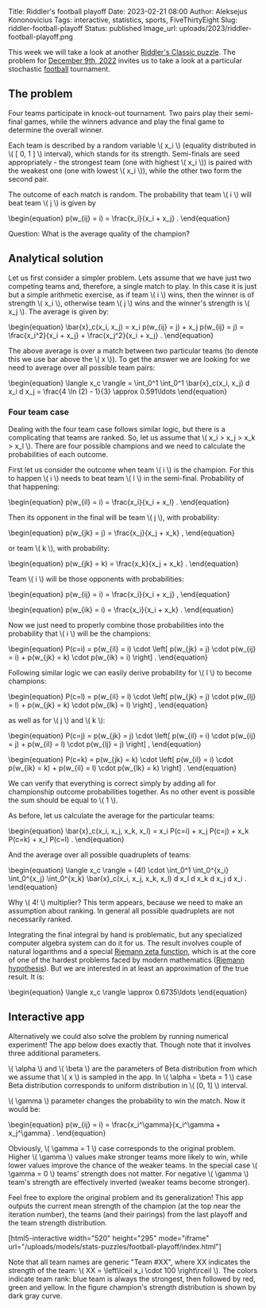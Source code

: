 Title: Riddler's football playoff
Date: 2023-02-21 08:00
Author: Aleksejus Kononovicius
Tags: interactive, statistics, sports, FiveThirtyEight
Slug: riddler-football-playoff
Status: published
Image_url: uploads/2023/riddler-football-playoff.png

This week we will take a look at another [Riddler's Classic
puzzle](/tag/fivethirtyeight/). The problem for [December 9th,
2022](https://fivethirtyeight.com/features/can-you-win-the-riddler-football-playoff/)
invites us to take a look at a particular stochastic [football](/tag/sports/)
tournament.

<!--more-->

## The problem

Four teams participate in knock-out tournament. Two pairs play their
semi-final games, while the winners advance and play the final game to
determine the overall winner.

Each team is described by a random variable \\\( x\_i \\\) (equality
distributed in \\\( [ 0, 1 ] \\\) interval), which stands for its strength.
Semi-finals are seed appropriately - the strongest team (one with highest
\\\( x\_i \\\)) is paired with the weakest one (one with lowest
\\\( x\_i \\\)), while the other two form the second pair.

The outcome of each match is random. The probability that team \\\( i \\\)
will beat team \\\( j \\\) is given by

\begin{equation}
    p(w\_{ij} = i) = \frac{x\_i}{x\_i + x\_j} .
\end{equation}

Question: What is the average quality of the champion?

## Analytical solution

Let us first consider a simpler problem. Lets assume that we have just two
competing teams and, therefore, a single match to play. In this case it is
just but a simple arithmetic exercise, as if team \\\( i \\\) wins, then the
winner is of strength \\\( x\_i \\\), otherwise team \\\( j \\\) wins and
the winner's strength is \\\( x\_j \\\). The average is given by:

\begin{equation}
    \bar{x}\_c(x\_i, x\_j) = x\_i p(w\_{ij} = j) + x\_j p(w\_{ij} = j) =
        \frac{x\_i^2}{x\_i + x\_j} + \frac{x\_j^2}{x\_i + x\_j} .
\end{equation}

The above average is over a match between two particular teams (to denote
this we use bar above the \\\( x \\\)). To get the answer we are looking for
we need to average over all possible team pairs:

\begin{equation}
    \langle x\_c \rangle = \int\_0^1 \int\_0^1 \bar{x}\_c(x\_i, x\_j) d x\_i d x\_j =
        \frac{4 \ln (2) - 1}{3} \approx 0.591\ldots
\end{equation}

### Four team case

Dealing with the four team case follows similar logic, but there is a
complicating that teams are ranked. So, let us assume that
\\\( x\_i > x\_j > x\_k > x\_l \\\). There are four possible champions and
we need to calculate the probabilities of each outcome.

First let us consider the outcome when team \\\( i \\\) is the champion. For
this to happen \\\( i \\\) needs to beat team \\\( l \\\) in the semi-final.
Probability of that happening:

\begin{equation}
    p(w\_{il} = i) = \frac{x\_i}{x\_i + x\_l} .
\end{equation}

Then its opponent in the final will be team \\\( j \\\), with probability:

\begin{equation}
    p(w\_{jk} = j) = \frac{x\_j}{x\_j + x\_k} ,
\end{equation}

or team \\\( k \\\), with probability:

\begin{equation}
    p(w\_{jk} = k) = \frac{x\_k}{x\_j + x\_k} .
\end{equation}

Team \\\( i \\\) will be those opponents with probabilities:

\begin{equation}
    p(w\_{ij} = i) = \frac{x\_i}{x\_i + x\_j} ,
\end{equation}

\begin{equation}
    p(w\_{ik} = i) = \frac{x\_i}{x\_i + x\_k} .
\end{equation}

Now we just need to properly combine those probabilities into the
probability that \\\( i \\\) will be the champions:

\begin{equation}
    P(c=i) = p(w\_{il} = i) \cdot \left[
        p(w\_{jk} = j) \cdot p(w\_{ij} = i) +
        p(w\_{jk} = k) \cdot p(w\_{ik} = i)
    \right] .
\end{equation}

Following similar logic we can easily derive probability for \\\( l \\\) to
become champions:

\begin{equation}
    P(c=l) = p(w\_{il} = l) \cdot \left[
        p(w\_{jk} = j) \cdot p(w\_{lj} = l) +
        p(w\_{jk} = k) \cdot p(w\_{lk} = l)
    \right] ,
\end{equation}

as well as for \\\( j \\\) and \\\( k \\\):

\begin{equation}
    P(c=j) = p(w\_{jk} = j) \cdot \left[
        p(w\_{il} = i) \cdot p(w\_{ij} = j) +
        p(w\_{il} = l) \cdot p(w\_{lj} = j)
    \right] ,
\end{equation}

\begin{equation}
    P(c=k) = p(w\_{jk} = k) \cdot \left[
        p(w\_{il} = i) \cdot p(w\_{ik} = k) +
        p(w\_{il} = l) \cdot p(w\_{lk} = k)
    \right] .
\end{equation}

We can verify that everything is correct simply by adding all for
championship outcome probabilities together. As no other event is possible
the sum should be equal to \\\( 1 \\\).

As before, let us calculate the average for the particular teams:

\begin{equation}
    \bar{x}\_c(x\_i, x\_j, x\_k, x\_l) =
       x\_i P(c=i) + x\_j P(c=j) + x\_k P(c=k) + x\_l P(c=l) .
\end{equation}

And the average over all possible quadruplets of teams:

\begin{equation}
    \langle x\_c \rangle = (4!) \cdot \int\_0^1 \int\_0^{x\_i} \int\_0^{x\_j}
        \int\_0^{x\_k} \bar{x}\_c(x\_i, x\_j, x\_k, x\_l)
            d x\_l d x\_k d x\_j d x\_i .
\end{equation}

Why \\\( 4! \\\) multiplier? This term appears, because we need to make an
assumption about ranking. In general all possible quadruplets are not
necessarily ranked.

Integrating the final integral by hand is problematic, but any specialized
computer algebra system can do it for us. The result involves couple of
natural logarithms and a special [Riemann zeta
function](https://en.wikipedia.org/wiki/Riemann_zeta_function), which is at
the core of one of the hardest problems faced by modern mathematics
([Riemann hypothesis](https://en.wikipedia.org/wiki/Riemann_hypothesis)).
But we are interested in at least an approximation of the true result. It
is:

\begin{equation}
    \langle x\_c \rangle \approx 0.6735\ldots 
\end{equation}

## Interactive app

Alternatively we could also solve the problem by running numerical
experiment! The app below does exactly that. Though note that it involves
three additional parameters.

\\\( \alpha \\\) and \\\( \beta \\\) are the
parameters of Beta distribution from which we assume that \\\( x \\\) is
sampled in the app. In \\\( \alpha = \beta = 1 \\\) case Beta distribution
corresponds to uniform distribution in \\\( [0, 1] \\\) interval.

\\\( \gamma \\\) parameter changes the probability to win the match. Now it
would be:

\begin{equation}
    p(w\_{ij} = i) = \frac{x\_i^\gamma}{x\_i^\gamma + x\_j^\gamma} .
\end{equation}

Obviously, \\\( \gamma = 1 \\\) case corresponds to the original problem.
Higher \\\( \gamma \\\) values make stronger teams more likely to win, while
lower values improve the chance of the weaker teams. In the special case
\\\( \gamma = 0 \\\) teams' strength does not matter. For negative
\\\( \gamma \\\) team's strength are effectively inverted (weaker teams
become stronger).

Feel free to explore the original problem and its generalization! This app
outputs the current mean strength of the champion (at the top near the
iteration number), the teams (and their pairings) from the last playoff and
the team strength distribution.

[html5-interactive width="520" height="295" mode="iframe"
url="/uploads/models/stats-puzzles/football-playoff/index.html"]

Note that all team names are generic "Team #XX", where XX indicates the
strength of the team: \\\( XX = \left\lceil x\_i \cdot 100 \right\rceil \\\).
The colors indicate team rank: blue team is always the strongest, then
followed by red, green and yellow. In the figure champion's strength
distribution is shown by dark gray curve.
